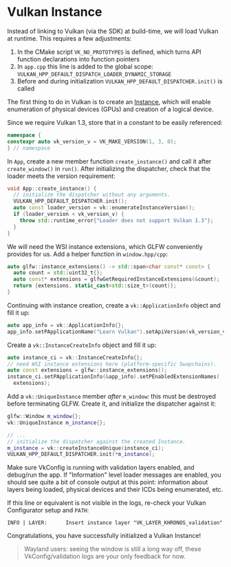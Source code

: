 # Vulkan Instance

Instead of linking to Vulkan (via the SDK) at build-time, we will load Vulkan at runtime. This requires a few adjustments:

1. In the CMake script `VK_NO_PROTOTYPES` is defined, which turns API function declarations into function pointers
1. In `app.cpp` this line is added to the global scope: `VULKAN_HPP_DEFAULT_DISPATCH_LOADER_DYNAMIC_STORAGE`
1. Before and during initialization `VULKAN_HPP_DEFAULT_DISPATCHER.init()` is called

The first thing to do in Vulkan is to create an [Instance](https://registry.khronos.org/vulkan/specs/latest/man/html/VkInstance.html), which will enable enumeration of physical devices (GPUs) and creation of a logical device.

Since we require Vulkan 1.3, store that in a constant to be easily referenced:

```cpp
namespace {
constexpr auto vk_version_v = VK_MAKE_VERSION(1, 3, 0);
} // namespace
```

In `App`, create  a new member function `create_instance()` and call it after `create_window()` in `run()`. After initializing the dispatcher, check that the loader meets the version requirement:

```cpp
void App::create_instance() {
  // initialize the dispatcher without any arguments.
  VULKAN_HPP_DEFAULT_DISPATCHER.init();
  auto const loader_version = vk::enumerateInstanceVersion();
  if (loader_version < vk_version_v) {
    throw std::runtime_error{"Loader does not support Vulkan 1.3"};
  }
}
```

We will need the WSI instance extensions, which GLFW conveniently provides for us. Add a helper function in `window.hpp/cpp`:

```cpp
auto glfw::instance_extensions() -> std::span<char const* const> {
  auto count = std::uint32_t{};
  auto const* extensions = glfwGetRequiredInstanceExtensions(&count);
  return {extensions, static_cast<std::size_t>(count)};
}
```

Continuing with instance creation, create a `vk::ApplicationInfo` object and fill it up:

```cpp
auto app_info = vk::ApplicationInfo{};
app_info.setPApplicationName("Learn Vulkan").setApiVersion(vk_version_v);
```

Create a `vk::InstanceCreateInfo` object and fill it up:

```cpp
auto instance_ci = vk::InstanceCreateInfo{};
// need WSI instance extensions here (platform-specific Swapchains).
auto const extensions = glfw::instance_extensions();
instance_ci.setPApplicationInfo(&app_info).setPEnabledExtensionNames(
  extensions);
```

Add a `vk::UniqueInstance` member _after_ `m_window`: this must be destroyed before terminating GLFW. Create it, and initialize the dispatcher against it:

```cpp
glfw::Window m_window{};
vk::UniqueInstance m_instance{};

// ...
// initialize the dispatcher against the created Instance.
m_instance = vk::createInstanceUnique(instance_ci);
VULKAN_HPP_DEFAULT_DISPATCHER.init(*m_instance);
```

Make sure VkConfig is running with validation layers enabled, and debug/run the app. If "Information" level loader messages are enabled, you should see quite a bit of console output at this point: information about layers being loaded, physical devices and their ICDs being enumerated, etc.

If this line or equivalent is not visible in the logs, re-check your Vulkan Configurator setup and `PATH`:

```
INFO | LAYER:      Insert instance layer "VK_LAYER_KHRONOS_validation"
```

Congratulations, you have successfully initialized a Vulkan Instance!

> Wayland users: seeing the window is still a long way off, these VkConfig/validation logs are your only feedback for now.
